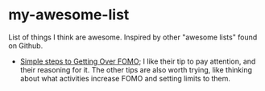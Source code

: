 # my-awesome-list
List of things I think are awesome. Inspired by other "awesome lists" found on Github.


* [Simple steps to Getting Over FOMO](https://aultman.org/blog/caring-for-you/simple-steps-to-getting-over-fomo/#/); I like their tip to pay attention, and their reasoning for it. The other tips are also worth trying, like thinking about what activities increase FOMO and setting limits to them.
